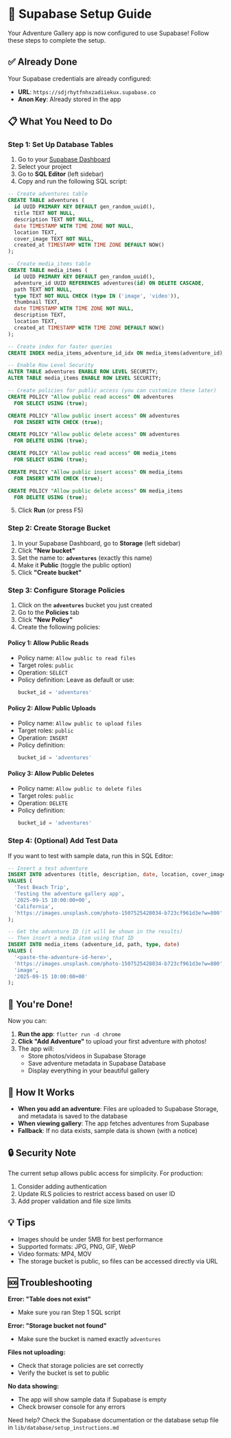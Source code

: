 # 🚀 Supabase Setup Guide

Your Adventure Gallery app is now configured to use Supabase! Follow these steps to complete the setup.

## ✅ Already Done

Your Supabase credentials are already configured:
- **URL**: `https://sdjrhytfnhxzadiiekux.supabase.co`
- **Anon Key**: Already stored in the app

## 📋 What You Need to Do

### Step 1: Set Up Database Tables

1. Go to your [Supabase Dashboard](https://supabase.com/dashboard)
2. Select your project
3. Go to **SQL Editor** (left sidebar)
4. Copy and run the following SQL script:

```sql
-- Create adventures table
CREATE TABLE adventures (
  id UUID PRIMARY KEY DEFAULT gen_random_uuid(),
  title TEXT NOT NULL,
  description TEXT NOT NULL,
  date TIMESTAMP WITH TIME ZONE NOT NULL,
  location TEXT,
  cover_image TEXT NOT NULL,
  created_at TIMESTAMP WITH TIME ZONE DEFAULT NOW()
);

-- Create media_items table
CREATE TABLE media_items (
  id UUID PRIMARY KEY DEFAULT gen_random_uuid(),
  adventure_id UUID REFERENCES adventures(id) ON DELETE CASCADE,
  path TEXT NOT NULL,
  type TEXT NOT NULL CHECK (type IN ('image', 'video')),
  thumbnail TEXT,
  date TIMESTAMP WITH TIME ZONE NOT NULL,
  description TEXT,
  location TEXT,
  created_at TIMESTAMP WITH TIME ZONE DEFAULT NOW()
);

-- Create index for faster queries
CREATE INDEX media_items_adventure_id_idx ON media_items(adventure_id);

-- Enable Row Level Security
ALTER TABLE adventures ENABLE ROW LEVEL SECURITY;
ALTER TABLE media_items ENABLE ROW LEVEL SECURITY;

-- Create policies for public access (you can customize these later)
CREATE POLICY "Allow public read access" ON adventures
  FOR SELECT USING (true);

CREATE POLICY "Allow public insert access" ON adventures
  FOR INSERT WITH CHECK (true);

CREATE POLICY "Allow public delete access" ON adventures
  FOR DELETE USING (true);

CREATE POLICY "Allow public read access" ON media_items
  FOR SELECT USING (true);

CREATE POLICY "Allow public insert access" ON media_items
  FOR INSERT WITH CHECK (true);

CREATE POLICY "Allow public delete access" ON media_items
  FOR DELETE USING (true);
```

5. Click **Run** (or press F5)

### Step 2: Create Storage Bucket

1. In your Supabase Dashboard, go to **Storage** (left sidebar)
2. Click **"New bucket"**
3. Set the name to: **`adventures`** (exactly this name)
4. Make it **Public** (toggle the public option)
5. Click **"Create bucket"**

### Step 3: Configure Storage Policies

1. Click on the **`adventures`** bucket you just created
2. Go to the **Policies** tab
3. Click **"New Policy"**
4. Create the following policies:

#### Policy 1: Allow Public Reads
- Policy name: `Allow public to read files`
- Target roles: `public`
- Operation: `SELECT`
- Policy definition: Leave as default or use:
  ```sql
  bucket_id = 'adventures'
  ```

#### Policy 2: Allow Public Uploads
- Policy name: `Allow public to upload files`
- Target roles: `public`
- Operation: `INSERT`
- Policy definition:
  ```sql
  bucket_id = 'adventures'
  ```

#### Policy 3: Allow Public Deletes
- Policy name: `Allow public to delete files`
- Target roles: `public`
- Operation: `DELETE`
- Policy definition:
  ```sql
  bucket_id = 'adventures'
  ```

### Step 4: (Optional) Add Test Data

If you want to test with sample data, run this in SQL Editor:

```sql
-- Insert a test adventure
INSERT INTO adventures (title, description, date, location, cover_image)
VALUES (
  'Test Beach Trip',
  'Testing the adventure gallery app',
  '2025-09-15 10:00:00+00',
  'California',
  'https://images.unsplash.com/photo-1507525428034-b723cf961d3e?w=800'
);

-- Get the adventure ID (it will be shown in the results)
-- Then insert a media item using that ID
INSERT INTO media_items (adventure_id, path, type, date)
VALUES (
  '<paste-the-adventure-id-here>',
  'https://images.unsplash.com/photo-1507525428034-b723cf961d3e?w=800',
  'image',
  '2025-09-15 10:00:00+00'
);
```

## 🎉 You're Done!

Now you can:

1. **Run the app**: `flutter run -d chrome`
2. **Click "Add Adventure"** to upload your first adventure with photos!
3. The app will:
   - Store photos/videos in Supabase Storage
   - Save adventure metadata in Supabase Database
   - Display everything in your beautiful gallery

## 📝 How It Works

- **When you add an adventure**: Files are uploaded to Supabase Storage, and metadata is saved to the database
- **When viewing gallery**: The app fetches adventures from Supabase
- **Fallback**: If no data exists, sample data is shown (with a notice)

## 🔒 Security Note

The current setup allows public access for simplicity. For production:

1. Consider adding authentication
2. Update RLS policies to restrict access based on user ID
3. Add proper validation and file size limits

## 💡 Tips

- Images should be under 5MB for best performance
- Supported formats: JPG, PNG, GIF, WebP
- Video formats: MP4, MOV
- The storage bucket is public, so files can be accessed directly via URL

## 🆘 Troubleshooting

**Error: "Table does not exist"**
- Make sure you ran Step 1 SQL script

**Error: "Storage bucket not found"**
- Make sure the bucket is named exactly `adventures`

**Files not uploading:**
- Check that storage policies are set correctly
- Verify the bucket is set to public

**No data showing:**
- The app will show sample data if Supabase is empty
- Check browser console for any errors

Need help? Check the Supabase documentation or the database setup file in `lib/database/setup_instructions.md`

